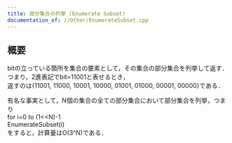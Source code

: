 ```yaml
---
title: 部分集合の列挙 (Enumerate Subset)
documentation_of: //Other/EnumerateSubset.cpp
---
```


## 概要  
bitの立っている箇所を集合の要素として，その集合の部分集合を列挙して返す．  
つまり，2進表記でbit=11001と表せるとき，  
返すのは{11001, 11000, 10001, 10000, 01001, 01000, 00001, 00000}である．  

有名な事実として，N個の集合の全ての部分集合において部分集合を列挙，つまり  
for i=0 to (1<<N)-1  
  EnumerateSubset(i)  
をすると，計算量はO(3^N)である．
